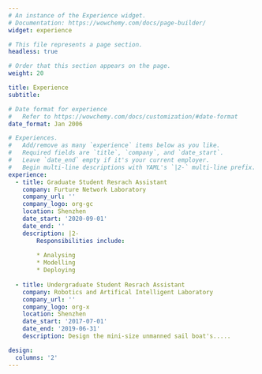 ```yaml
---
# An instance of the Experience widget.
# Documentation: https://wowchemy.com/docs/page-builder/
widget: experience

# This file represents a page section.
headless: true

# Order that this section appears on the page.
weight: 20

title: Experience
subtitle:

# Date format for experience
#   Refer to https://wowchemy.com/docs/customization/#date-format
date_format: Jan 2006

# Experiences.
#   Add/remove as many `experience` items below as you like.
#   Required fields are `title`, `company`, and `date_start`.
#   Leave `date_end` empty if it's your current employer.
#   Begin multi-line descriptions with YAML's `|2-` multi-line prefix.
experience:
  - title: Graduate Student Resrach Assistant
    company: Furture Network Laboratory
    company_url: ''
    company_logo: org-gc
    location: Shenzhen
    date_start: '2020-09-01'
    date_end: ''
    description: |2-
        Responsibilities include:
        
        * Analysing
        * Modelling
        * Deploying
        
  - title: Undergraduate Student Resrach Assistant
    company: Robotics and Artifical Intelligent Laboratory
    company_url: ''
    company_logo: org-x
    location: Shenzhen
    date_start: '2017-07-01'
    date_end: '2019-06-31'
    description: Design the mini-size unmanned sail boat's.....

design:
  columns: '2'
---
```

